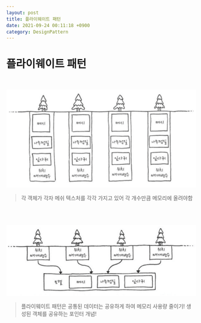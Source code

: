 ```yaml
---
layout: post
title: 플라이웨이트 패턴
date: 2021-09-24 00:11:18 +0900
category: DesignPattern
---
```

# 플라이웨이트 패턴
<br/>



![](/assets/img/designpattern/2021-09-23-23-51-43.png)

> 각 객체가 각자 메쉬 텍스처를 각각 가지고 있어 각 개수만큼 메모리에 올려야함

<br/>
<br/>

![](/assets/img/designpattern/2021-09-23-23-55-14.png)

> 플라이웨이트 패턴은 공통된 데이터는 공유하게 하여 메모리 사용량 줄이기!
생성된 객체를 공유하는 포인터 개념!

<br/>
<br/>